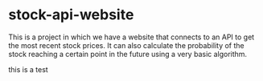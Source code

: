 # stock-api-website
This is a project in which we have a website that connects to an API to get the most recent stock prices. It can also calculate the probability of the stock reaching a certain point in the future using a very basic algorithm.

this is a test